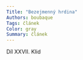 ```yaml
---
Title: "Bezejmenný hrdina"
Authors: boubaque
Tags: článek
Color: gray
Summary: článek
---
```

Díl XXVII. Klid
